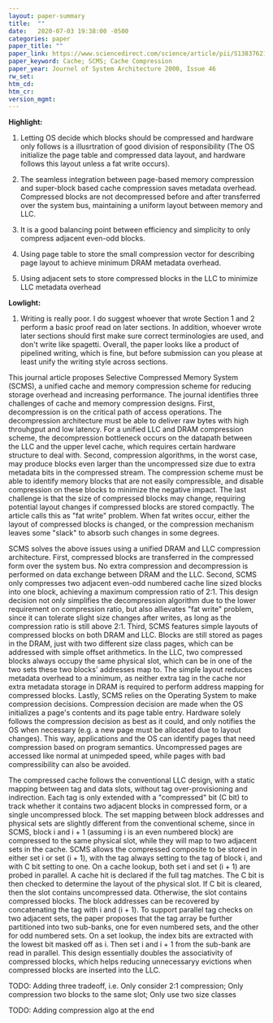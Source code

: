 ```yaml
---
layout: paper-summary
title:  ""
date:   2020-07-03 19:38:00 -0500
categories: paper
paper_title: ""
paper_link: https://www.sciencedirect.com/science/article/pii/S1383762100000308
paper_keyword: Cache; SCMS; Cache Compression
paper_year: Journel of System Architecture 2000, Issue 46
rw_set:
htm_cd:
htm_cr:
version_mgmt:
---
```


**Highlight:**

1. Letting OS decide which blocks should be compressed and hardware only follows is a illusrtration of good division of 
   responsibility (The OS initialize the page table and compressed data layout, and hardware follows this layout unless
   a fat write occurs).

2. The seamless integration between page-based memory compression and super-block based cache compression saves metadata
   overhead. Compressed blocks are not decompressed before and after transferred over the system bus, maintaining a uniform
   layout between memory and LLC.
   
3. It is a good balancing point between efficiency and simplicity to only compress adjacent even-odd blocks.

4. Using page table to store the small compression vector for describing page layout to achieve minimum DRAM metadata overhead.

5. Using adjacent sets to store compressed blocks in the LLC to minimize LLC metadata overhead

**Lowlight:**

1. Writing is really poor. I do suggest whoever that wrote Section 1 and 2 perform a basic proof read on later sections.
   In addition, whoever wrote later sections should first make sure correct terminologies are used, and don't write like
   spagetti. 
   Overall, the paper looks like a product of pipelined writing, which is fine, but before submission can you please
   at least unify the writing style across sections.

This journal article proposes Selective Compressed Memory System (SCMS), a unified cache and memory compression scheme
for reducing storage overhead and increasing performance.
The journal identifies three challenges of cache and memory compression designs. First, decompression is on the critical
path of access operations. The decompression architecture must be able to deliver raw bytes with high throuhgput and low
latency. For a unified LLC and DRAM compression scheme, the decompression bottleneck occurs on the datapath between the
LLC and the upper level cache, which requires certain hardware structure to deal with.
Second, compression algorithms, in the worst case, may produce blocks even larger than the uncompressed size due to extra
metadata bits in the compressed stream. The compression scheme must be able to identify memory blocks that are not easily
compressible, and disable compression on these blocks to minimize the negative impact. 
The last challenge is that the size of compressed blocks may change, requiring potential layout changes if compressed blocks
are stored compactly. The article calls this as "fat write" problem. When fat writes occur, either the layout of compressed 
blocks is changed, or the compression mechanism leaves some "slack" to absorb such changes in some degrees.

SCMS solves the above issues using a unified DRAM and LLC compression architecture. First, compressed blocks are transferred
in the compressed form over the system bus. No extra compression and decompression is performed on data exchange between
DRAM and the LLC. Second, SCMS only compresses two adjacent even-odd numbered cache line sized blocks into one block,
achieving a maximum compression ratio of 2:1. This design decision not only simplifies the decompression algorithm due
to the lower requirement on compression ratio, but also allievates "fat write" problem, since it can tolerate slight
size changes after writes, as long as the compression ratio is still above 2:1. Third, SCMS features simple layouts of 
compressed blocks on both DRAM and LLC. Blocks are still stored as pages in the DRAM, just with two different size class
pages, which can be addressed with simple offset arithmetics. In the LLC, two compressed blocks always occupy the same 
physical slot, which can be in one of the two sets these two blocks' addresses map to. The simple layout reduces metadata
overhead to a minimum, as neither extra tag in the cache nor extra metadata storage in DRAM is required to perform
address mapping for compressed blocks. 
Lastly, SCMS relies on the Operating System to make compression decisions. Compression decision are made when the 
OS initializes a page's contents and its page table entry. Hardware solely follows the compression decision as best
as it could, and only notifies the OS when necessary (e.g. a new page must be allocated due to layout changes).
This way, applications and the OS can identify pages that need compression based on program semantics. Uncompressed 
pages are accessed like normal at unimpeded speed, while pages with bad compressibility can also be avoided.

The compressed cache follows the conventional LLC design, with a static mapping between tag and data slots, without
tag over-provisioning and indirection. Each tag is only extended with a "compressed" bit (C bit) to track whether it
contains two adjacent blocks in compressed form, or a single uncompressed block. 
The set mapping between block addresses and physical sets are slightly different from the conventional scheme, since
in SCMS, block i and i + 1 (assuming i is an even numbered block) are compressed to the same physical slot, while they 
will map to two adjacent sets in the cache. 
SCMS allows the compressed composite to be stored in either set i or set (i + 1), with the tag always setting to the 
tag of block i, and with C bit setting to one. 
On a cache lookup, both set i and set (i + 1) are probed in parallel. A cache hit is declared if the full tag matches. 
The C bit is then checked to determine the layout of the physical slot. If C bit is cleared, then the slot contains 
uncompressed data. Otherwise, the slot contains compressed blocks. The block addresses can be recovered by concatenating
the tag with i and (i + 1). To support parallel tag checks on two adjacent sets, the paper proposes that the tag array be
further partitioned into two sub-banks, one for even numbered sets, and the other for odd numbered sets.
On a set lookup, the index bits are extracted with the lowest bit masked off as i. Then set i and i + 1 from the sub-bank
are read in parallel. This design essentially doubles the associativity of compressed blocks, which helps reducing 
unnecessaryy evictions when compressed blocks are inserted into the LLC.

TODO: Adding three tradeoff, i.e. Only consider 2:1 compression; Only compression two blocks to the same slot; Only 
use two size classes

TODO: Adding compression algo at the end